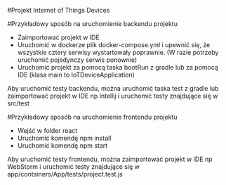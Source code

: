 #Projekt Internet of Things Devices

#Przykładowy sposób na uruchomienie backendu projektu
- Zaimportować projekt w IDE
- Uruchomić w dockerze plik docker-compose.yml i upewnić się, że wszystkie cztery serwisy wystartowały poprawnie.
  (W razie potrzeby uruchomić pojedynczy serwis ponownie)
- Uruchomić projekt za pomocą taska bootRun z gradle lub za pomocą IDE (klasa main to IoTDeviceApplication)

Aby uruchomić testy backendu, można uruchomić taska test z gradle lub zaimportować projekt w IDE 
np Intellij i uruchomić testy znajdujące się w src/test


#Przykładowy sposób na uruchomienie frontendu projektu
- Wejść w folder react
- Uruchomić komendę npm install  
- Uruchomić komendę npm start

Aby uruchomić testy frontendu, można zaimportować projekt w IDE np WebStorm i uruchomić 
testy znajdujące się w app/containers/App/tests/project.test.js
